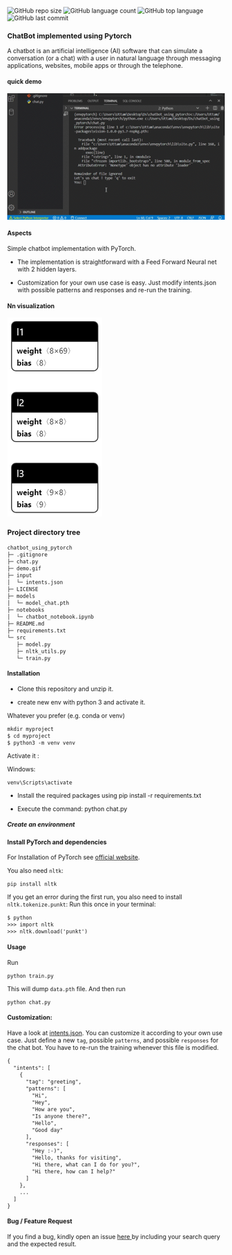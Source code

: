 ![GitHub repo size](https://img.shields.io/github/repo-size/Uttam580/chatbot_using_pytorch?style=plastic)
![GitHub language count](https://img.shields.io/github/languages/count/Uttam580/chatbot_using_pytorch?style=plastic)
![GitHub top language](https://img.shields.io/github/languages/top/Uttam580/chatbot_using_pytorch?style=plastic)
![GitHub last commit](https://img.shields.io/github/last-commit/Uttam580/chatbot_using_pytorch?color=red&style=plastic)


### ChatBot implemented using Pytorch

A chatbot is an artificial intelligence (AI) software that can simulate a conversation (or a chat) with a user in natural language through messaging applications, websites, mobile apps or through the telephone.

#### quick demo

![demo.gif](https://github.com/Uttam580/chatbot_using_pytorch/blob/master/demo.gif)

#### Aspects 

Simple chatbot implementation with PyTorch.

* The implementation is straightforward with a Feed Forward Neural net with 2 hidden layers.

*  Customization for your own use case is  easy. Just modify intents.json with possible patterns and responses and re-run the training.

#### Nn visualization

![model.png](https://github.com/Uttam580/chatbot_using_pytorch/blob/master/model_chat.pth.png)


### Project directory tree 

```
chatbot_using_pytorch
├─ .gitignore
├─ chat.py
├─ demo.gif
├─ input
│  └─ intents.json
├─ LICENSE
├─ models
│  └─ model_chat.pth
├─ notebooks
│  └─ chatbot_notebook.ipynb
├─ README.md
├─ requirements.txt
└─ src
   ├─ model.py
   ├─ nltk_utils.py
   └─ train.py
```

#### Installation

* Clone this repository and unzip it.

* create new env with python 3 and activate it.

Whatever you prefer (e.g. conda or venv)

```console
mkdir myproject
$ cd myproject
$ python3 -m venv venv
```
Activate it : 

Windows:
```console
venv\Scripts\activate
```

* Install the required packages using pip install -r requirements.txt

* Execute the command: python chat.py

##### Create an environment



#### Install PyTorch and dependencies

For Installation of PyTorch see [official website](https://pytorch.org/).

You also need `nltk`:
 ```console
pip install nltk
 ```

If you get an error during the first run, you also need to install `nltk.tokenize.punkt`:
Run this once in your terminal:
 ```console
$ python
>>> import nltk
>>> nltk.download('punkt')
```

#### Usage
Run
```console
python train.py
```
This will dump `data.pth` file. And then run
```console
python chat.py
```

#### Customization: 

Have a look at [intents.json](intents.json). You can customize it according to your own use case. Just define a new `tag`, possible `patterns`, and possible `responses` for the chat bot. You have to re-run the training whenever this file is modified.
```console
{
  "intents": [
    {
      "tag": "greeting",
      "patterns": [
        "Hi",
        "Hey",
        "How are you",
        "Is anyone there?",
        "Hello",
        "Good day"
      ],
      "responses": [
        "Hey :-)",
        "Hello, thanks for visiting",
        "Hi there, what can I do for you?",
        "Hi there, how can I help?"
      ]
    },
    ...
  ]
}
```



#### Bug / Feature Request

If you find a bug, kindly open an issue <a href  ='https://github.com/Uttam580/chatbot_using_pytorch/issues/new'>here </a> by including your search query and the expected result.


